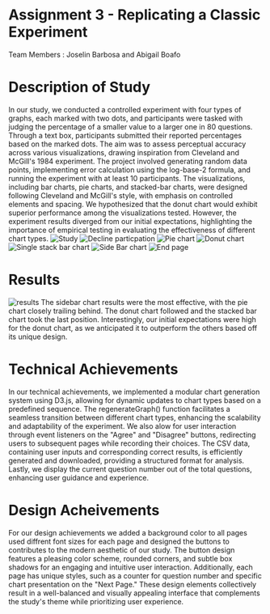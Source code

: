 Assignment 3 - Replicating a Classic Experiment  
===
Team Members : Joselin Barbosa and Abigail Boafo

# Description of Study
In our study, we conducted a controlled experiment with four types of graphs, each marked with two dots, and participants were tasked with judging the percentage of a smaller value to a larger one in 80 questions. Through a text box, participants submitted their reported percentages based on the marked dots. The aim was to assess perceptual accuracy across various visualizations, drawing inspiration from Cleveland and McGill's 1984 experiment. The project involved generating random data points, implementing error calculation using the log-base-2 formula, and running the experiment with at least 10 participants. The visualizations, including bar charts, pie charts, and stacked-bar charts, were designed following Cleveland and McGill's style, with emphasis on controlled elements and spacing. We hypothesized that the donut chart would exhibit superior performance among the visualizations tested. However, the experiment results diverged from our initial expectations, highlighting the importance of empirical testing in evaluating the effectiveness of different chart types.
![Study](img/Firstpage.png)
![Decline particpation](img/Declinepage.png)
![Pie chart](img/Piechart.png)
![Donut chart](img/Donutchart.png)
![Single stack bar chart](img/Singlestackbarchart.png)
![Side Bar chart](img/Barchart.jpg)
![End page](img/Endpage.png)

# Results
![results](img/Results.jpg)
The sidebar chart results were the most effective, with the pie chart closely trailing behind. The donut chart followed and the stacked bar chart took the last position. Interestingly, our initial expectations were high for the donut chart, as we anticipated it to outperform the others based off its unique design. 

# Technical Achievements
In our technical achievements, we implemented a modular chart generation system using D3.js, allowing for dynamic updates to chart types based on a predefined sequence. The regenerateGraph() function facilitates a seamless transition between different chart types, enhancing the scalability and adaptability of the experiment. We also alow for user interaction through event listeners on the "Agree" and "Disagree" buttons, redirecting users to subsequent pages while recording their choices. The CSV data, containing user inputs and corresponding correct results, is efficiently generated and downloaded, providing a structured format for analysis. Lastly, we display the current question number out of the total questions, enhancing user guidance and experience.

# Design Acheivements
For our design achievements we added a background color to all pages 
used diffrent font sizes for each page and designed the buttons to contributes to the modern aesthetic of our study. The button design features a pleasing color scheme, rounded corners, and subtle box shadows for an engaging and intuitive user interaction. Additionally, each page has unique styles, such as a counter for question number and specific chart presentation on the "Next Page." These design elements collectively result in a well-balanced and visually appealing interface that complements the study's theme while prioritizing user experience.
